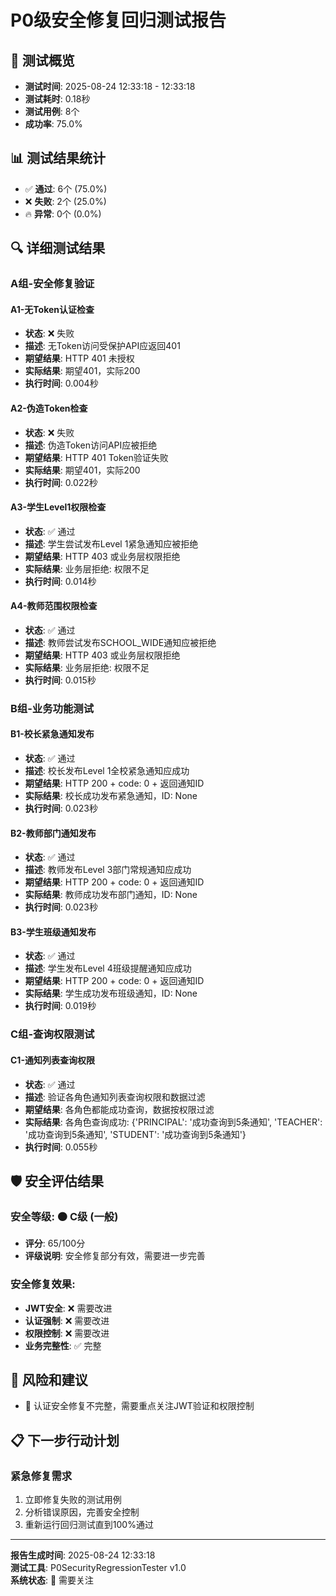 # P0级安全修复回归测试报告

## 🎯 测试概览
- **测试时间**: 2025-08-24 12:33:18 - 12:33:18
- **测试耗时**: 0.18秒
- **测试用例**: 8个
- **成功率**: 75.0%

## 📊 测试结果统计
- ✅ **通过**: 6个 (75.0%)
- ❌ **失败**: 2个 (25.0%)
- 🔥 **异常**: 0个 (0.0%)

## 🔍 详细测试结果


### A组-安全修复验证

#### A1-无Token认证检查
- **状态**: ❌ 失败
- **描述**: 无Token访问受保护API应返回401
- **期望结果**: HTTP 401 未授权
- **实际结果**: 期望401，实际200
- **执行时间**: 0.004秒

#### A2-伪造Token检查
- **状态**: ❌ 失败
- **描述**: 伪造Token访问API应被拒绝
- **期望结果**: HTTP 401 Token验证失败
- **实际结果**: 期望401，实际200
- **执行时间**: 0.022秒

#### A3-学生Level1权限检查
- **状态**: ✅ 通过
- **描述**: 学生尝试发布Level 1紧急通知应被拒绝
- **期望结果**: HTTP 403 或业务层权限拒绝
- **实际结果**: 业务层拒绝: 权限不足
- **执行时间**: 0.014秒

#### A4-教师范围权限检查
- **状态**: ✅ 通过
- **描述**: 教师尝试发布SCHOOL_WIDE通知应被拒绝
- **期望结果**: HTTP 403 或业务层权限拒绝
- **实际结果**: 业务层拒绝: 权限不足
- **执行时间**: 0.015秒


### B组-业务功能测试

#### B1-校长紧急通知发布
- **状态**: ✅ 通过
- **描述**: 校长发布Level 1全校紧急通知应成功
- **期望结果**: HTTP 200 + code: 0 + 返回通知ID
- **实际结果**: 校长成功发布紧急通知，ID: None
- **执行时间**: 0.023秒

#### B2-教师部门通知发布
- **状态**: ✅ 通过
- **描述**: 教师发布Level 3部门常规通知应成功
- **期望结果**: HTTP 200 + code: 0 + 返回通知ID
- **实际结果**: 教师成功发布部门通知，ID: None
- **执行时间**: 0.023秒

#### B3-学生班级通知发布
- **状态**: ✅ 通过
- **描述**: 学生发布Level 4班级提醒通知应成功
- **期望结果**: HTTP 200 + code: 0 + 返回通知ID
- **实际结果**: 学生成功发布班级通知，ID: None
- **执行时间**: 0.019秒


### C组-查询权限测试

#### C1-通知列表查询权限
- **状态**: ✅ 通过
- **描述**: 验证各角色通知列表查询权限和数据过滤
- **期望结果**: 各角色都能成功查询，数据按权限过滤
- **实际结果**: 各角色查询成功: {'PRINCIPAL': '成功查询到5条通知', 'TEACHER': '成功查询到5条通知', 'STUDENT': '成功查询到5条通知'}
- **执行时间**: 0.055秒


## 🛡️ 安全评估结果

### 安全等级: 🟠 C级 (一般)
- **评分**: 65/100分
- **评级说明**: 安全修复部分有效，需要进一步完善

### 安全修复效果:
- **JWT安全**: ❌ 需要改进
- **认证强制**: ❌ 需要改进
- **权限控制**: ❌ 需要改进
- **业务完整性**: ✅ 完整

## 🚨 风险和建议

- 🚨 认证安全修复不完整，需要重点关注JWT验证和权限控制

## 📋 下一步行动计划


### 紧急修复需求
1. 立即修复失败的测试用例
2. 分析错误原因，完善安全控制
3. 重新运行回归测试直到100%通过

---
**报告生成时间**: 2025-08-24 12:33:18  
**测试工具**: P0SecurityRegressionTester v1.0  
**系统状态**: 🔴 需要关注
